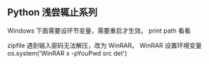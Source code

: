 ## Python 浅尝辄止系列

Windows 下面需要设环节变量，需要重启才生效。
print path 看看

zipfile 遇到输入密码无法解压，改为 WinRAR。
WinRAR 设置环境变量
os.system('WinRAR x -pYouPwd src det')